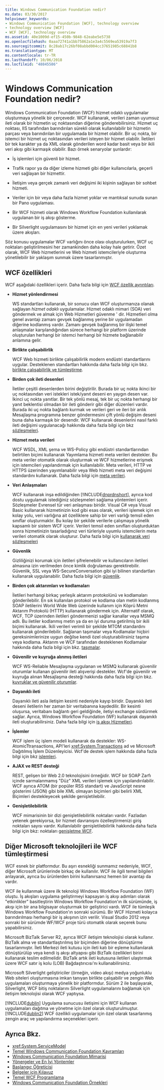 ```yaml
---
title: Windows Communication Foundation nedir?
ms.date: 03/30/2017
helpviewer_keywords:
- Windows Communication Foundation [WCF], technology overview
- technology overview [WCF]
- WCF [WCF], technology overview
ms.assetid: 40e1009d-ef15-450b-9848-62eabe5e5738
ms.openlocfilehash: 0aaa72741a1bb75862a1e3a4c5569ea53919a7f3
ms.sourcegitcommit: 8c28ab17c26bf08abbd004cc37651985c68841b8
ms.translationtype: MT
ms.contentlocale: tr-TR
ms.lasthandoff: 10/06/2018
ms.locfileid: "48845586"
---
```

# <a name="what-is-windows-communication-foundation"></a>Windows Communication Foundation nedir?
Windows Communication Foundation (WCF) hizmet odaklı uygulamalar oluşturmaya yönelik bir çerçevedir. WCF kullanarak, verileri zaman uyumsuz ileti olarak bir hizmetin uç noktasından diğerine gönderebilirsiniz. Hizmet uç noktası, IIS tarafından barındırılan sürekli olarak kullanılabilir bir hizmetin parçası veya barındırılan bir uygulamada bir hizmet olabilir. Bir uç nokta, bir istemci bir hizmet uç noktasından verileri isteyen bir hizmet olabilir. İletileri bir tek karakter ya da XML olarak gönderilen word kadar basit veya bir ikili veri akışı gibi karmaşık olabilir. Bazı örnek senaryolar şunlardır:

-   İş işlemleri için güvenli bir hizmet.

-   Trafik rapor ya da diğer izleme hizmeti gibi diğer kullanıcılarla, geçerli veri sağlayan bir hizmettir.

-   İletişim veya gerçek zamanlı veri değişimi iki kişinin sağlayan bir sohbet hizmeti.

-   Veriler için bir veya daha fazla hizmet yoklar ve mantıksal sunuda sunan bir Pano uygulaması.

-   Bir WCF hizmeti olarak Windows Workflow Foundation kullanılarak uygulanan bir iş akışı gösterme.

-   Bir Silverlight uygulamasını bir hizmet için en yeni verileri yoklamak üzere akışları.

Söz konusu uygulamalar WCF varlığını önce olası oluşturulurken, WCF uç noktaları geliştirilmesini her zamankinden daha kolay hale getirir. Özet olarak, WCF Web hizmetlerini ve Web hizmeti istemcileriyle oluşturma yönetilebilir bir yaklaşım sunmak üzere tasarlanmıştır.

## <a name="features-of-wcf"></a>WCF özellikleri

WCF aşağıdaki özellikleri içerir. Daha fazla bilgi için [WCF özellik ayrıntıları](../../../docs/framework/wcf/feature-details/index.md).

-   **Hizmet yönlendirmesi**

     WS standartları kullanarak, bir sonucu olan WCF oluşturmanıza olanak sağlayan *hizmet odaklı* uygulamalar. Hizmet odaklı mimari (SOA) veri göndermek ve almak için Web Hizmetleri güvenme ' dir. Hizmetleri olma genel avantajı zamanı gevşek bağlanmış yerine bir uygulamadan diğerine kodlanmış vardır. Zamanı gevşek bağlanmış bir ilişki temel anlaşmalar karşılandığından sürece herhangi bir platform üzerinde oluşturulan herhangi bir istemci herhangi bir hizmete bağlanabilir anlamına gelir.

-   **Birlikte çalışabilirlik**

     WCF Web hizmeti birlikte çalışabilirlik modern endüstri standartlarını uygular. Desteklenen standartları hakkında daha fazla bilgi için bkz. [birlikte çalışabilirlik ve tümleştirme](../../../docs/framework/wcf/feature-details/interoperability-and-integration.md).

-   **Birden çok ileti desenleri**

     İletiler çeşitli desenlerden birini değiştirilir. Burada bir uç nokta ikinci bir uç noktasından veri istekleri istek/yanıt deseni en yaygın desen var. İkinci uç nokta yanıtlar. Bir tek yönlü mesaj, tek bir uç nokta herhangi bir yanıt beklentisi olmadan bir ileti gönderir gibi diğer düzenleri vardır. Burada iki uç nokta bağlantı kurmak ve verileri geri ve ileri bir anlık Mesajlaşma programına benzer göndermesini çift yönlü değişim deseni buna daha karmaşık bir desendir. WCF kullanarak desenlerini nasıl farklı ileti değişimi uygulanacağı hakkında daha fazla bilgi için bkz [sözleşmeleri](../../../docs/framework/wcf/feature-details/contracts.md).

-   **Hizmet meta verileri**

     WCF WSDL, XML şema ve WS-Policy gibi endüstri standartlarından belirtilen biçimi kullanarak Yayımlama hizmeti meta verileri destekler. Bu meta veriler otomatik olarak oluşturmak ve WCF hizmetlerine erişmek için istemcileri yapılandırmak için kullanılabilir. Meta verileri, HTTP ve HTTPS üzerinden yayımlanabilir veya Web hizmeti meta veri değişimi standardını kullanarak. Daha fazla bilgi için [meta verileri](../../../docs/framework/wcf/feature-details/metadata.md).

-   **Veri Anlaşmaları**

     WCF kullanarak inşa edildiğinden [!INCLUDE[dnprdnshort](../../../includes/dnprdnshort-md.md)], ayrıca kod dostu uygulamak istediğiniz sözleşmeleri sağlama yöntemleri içerir. Sözleşmeler Evrensel tür veri anlaşması biridir. Visual C# veya Visual Basic kullanarak hizmetinizin kod gibi esas olarak, verileri işlemek için en kolay yolu, veri varlığına ait özelliklere sahip bir veri varlığı temsil eden sınıflar oluşturmaktır. Bu kolay bir şekilde verilerle çalışmaya yönelik kapsamlı bir sistem WCF içerir. Verileri temsil eden sınıfları oluşturduktan sonra hizmetinizin tasarladığınız veri türleriyle uyumlu istemcilerin meta verileri otomatik olarak oluşturur. Daha fazla bilgi için [kullanarak veri sözleşmeleri](../../../docs/framework/wcf/feature-details/using-data-contracts.md)

-   **Güvenlik**

     Gizliliğinizi korumak için iletileri şifrelenebilir ve kullanıcıların iletileri almasına izin verilmeden önce kimlik doğrulaması gerektirebilir. Güvenlik, SSL veya WS-SecureConversation gibi iyi bilinen standartları kullanarak uygulanabilir. Daha fazla bilgi için [güvenlik](../../../docs/framework/wcf/feature-details/security.md).

-   **Birden çok aktarımları ve kodlamaları**

     İletileri herhangi birkaç yerleşik aktarım protokolünü ve kodlamaları gönderilebilir. En sık kullanılan protokol ve kodlama olan metin kodlanmış SOAP iletilerini World Wide Web üzerinde kullanım için Köprü Metni Aktarım Protokolü (HTTP) kullanarak göndermek için. Alternatif olarak, WCF, TCP üzerinden iletileri göndermenizi sağlar kanallar veya MSMQ adlı. Bu iletiler kodlanmış metin ya da en iyi duruma getirilmiş bir ikili biçimi kullanarak.  İkili verileri verimli bir şekilde MTOM standardını kullanarak gönderilebilir. Sağlanan taşımalar veya Kodlamalar hiçbiri gereksinimlerinize uygun değilse kendi özel oluşturabilirsiniz taşıma veya kodlama. Aktarım ve WCF tarafından desteklenen Kodlamalar hakkında daha fazla bilgi için bkz. [taşımalar](../../../docs/framework/wcf/feature-details/transports.md).

-   **Güvenilir ve kuyruğa alınmış iletileri**

     WCF WS-Reliable Mesajlaşma uygulanan ve MSMQ kullanarak güvenilir oturumlar kullanan güvenilir ileti alışverişi destekler. Wcf'de güvenilir ve kuyruğa alınan Mesajlaşma desteği hakkında daha fazla bilgi için bkz. [kuyruklar ve güvenilir oturumlar](../../../docs/framework/wcf/feature-details/queues-and-reliable-sessions.md).

-   **Dayanıklı ileti**

     Dayanıklı ileti asla iletişim kesinti nedeniyle kayıp biridir. Dayanıklı ileti deseni iletilerin her zaman bir veritabanına kaydedilir. Bir kesinti oluşursa, veritabanı bağlantı geri geldiğinde, iletiyi exchange sürdürmek sağlar. Ayrıca, Windows Workflow Foundation (WF) kullanarak dayanıklı ileti oluşturabilirsiniz. Daha fazla bilgi için [iş akışı Hizmetleri](../../../docs/framework/wcf/feature-details/workflow-services.md).

-   **İşlemler**

     WCF işlem üç işlem modeli kullanarak da destekler: WS-AtomicTtransactions, API'leri <xref:System.Transactions> ad ve Microsoft Dağıtılmış İşlem Düzenleyicisi. Wcf'de destek işlem hakkında daha fazla bilgi için bkz [işlemleri](../../../docs/framework/wcf/feature-details/transactions-in-wcf.md).

-   **AJAX ve REST desteği**

     REST, gelişen bir Web 2.0 teknolojisini örneğidir. WCF bir SOAP Zarfı içinde sarmalanmamış "Düz" XML verileri işlemek için yapılandırılabilir. WCF ayrıca ATOM (bir popüler RSS standart) ve JavaScript nesne gösterimi (JSON) gibi bile XML olmayan biçimleri gibi belirli XML Biçimleri destekleyecek şekilde genişletilebilir.

-   **Genişletilebilirlik**

     WCF mimarisinin bir dizi genişletilebilirlik noktaları vardır. Fazladan yetenek gerekiyorsa, bir hizmet davranışını özelleştirmenizi giriş noktaları sayısı vardır. Kullanılabilir genişletilebilirlik hakkında daha fazla bilgi için bkz: noktaları [genişletme WCF](../../../docs/framework/wcf/extending/index.md).

## <a name="wcf-integration-with-other-microsoft-technologies"></a>Diğer Microsoft teknolojileri ile WCF tümleştirmesi

WCF esnek bir platformdur. Bu aşırı esnekliği sunmamız nedeniyle, WCF, diğer Microsoft ürünlerinde birkaç de kullanılır. WCF ile ilgili temel bilgileri anlayarak, ayrıca bu ürünlerden birini kullanırsanız hemen bir avantajı da vardır.

WCF ile kullanmak üzere ilk teknoloji Windows Workflow Foundation (WF) oluştu. İş akışları uygulama geliştirmeyi kapsayan iş akışı adımları olarak "etkinlikler" basitleştirin Windows Workflow Foundation'ın ilk sürümünde, iş akışı için bir ana bilgisayar oluşturmak bir geliştirici vardı. WCF ile tümleşik Windows Workflow Foundation'ın sonraki sürümü. Bir WCF Hizmeti kolayca barındırılması herhangi bir iş akışının izin verilir. Visual Studio 2012 veya sonraki bir sürümde WF/WCF proje türü otomatik olarak seçerek bunu yapabilirsiniz.

Microsoft BizTalk Server R2, ayrıca WCF iletişim teknolojisi olarak kullanır. BizTalk alma ve standartlaştırılmış bir biçimden diğerine dönüştürme tasarlanmıştır. İleti Merkezi ileti kutusu için ileti katı bir eşleme kullanılarak dönüştürülüp veya kendi iş akışı altyapısı gibi BizTalk özellikleri birini kullanarak teslim edilmelidir. BizTalk artık ileti kutusuna iletileri ulaştırmak üzere WCF satır iş kolu (LOB) Bağdaştırıcısı'nı kullanabilirsiniz.

Microsoft Silverlight geliştiriciler (örneğin, video akışı) medya yoğunluklu Web siteleri oluşturmasına imkan tanıyan birlikte çalışabilir ve zengin Web uygulamaları oluşturmaya yönelik bir platformdur. Sürüm 2 ile başlayarak, Silverlight, WCF bitiş noktalarını Silverlight uygulamalarını bağlamak için iletişim teknolojisi olarak WCF yaptıysa.

[!INCLUDE[dublin](../../../includes/dublin-md.md)] Uygulama sunucusu iletişimi için WCF kullanan uygulamaları dağıtma ve yönetme için özel olarak oluşturulmuştur. [!INCLUDE[dublin2](../../../includes/dublin2-md.md)] WCF özellikli uygulamalar için özel olarak tasarlanmış zengin araç ve yapılandırma seçenekleri içerir.

## <a name="see-also"></a>Ayrıca Bkz.

- <xref:System.ServiceModel>
- [Temel Windows Communication Foundation Kavramları](../../../docs/framework/wcf/fundamental-concepts.md)
- [Windows Communication Foundation Mimarisi](../../../docs/framework/wcf/architecture.md)
- [Yönergeler ve En İyi Yöntemler](../../../docs/framework/wcf/guidelines-and-best-practices.md)
- [Başlangıç Öğreticisi](../../../docs/framework/wcf/getting-started-tutorial.md)
- [Belgeler için Kılavuz](../../../docs/framework/wcf/guide-to-the-documentation.md)
- [Temel WCF Programlama](../../../docs/framework/wcf/basic-wcf-programming.md)
- [Windows Communication Foundation Örnekleri](http://msdn.microsoft.com/library/8ec9d192-5d81-4f64-bfd3-90c5e5858c91)
